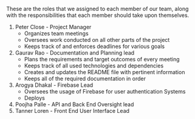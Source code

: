 These are the roles that we assigned to each member of our team, along with the responsibilities that each member should take upon themselves.

1. Peter Close - Project Manager
    - Organizes team meetings
    - Oversees work conducted on all other parts of the project
    - Keeps track of and enforces deadlines for various goals
2. Gaurav Rao - Documentation and Planning lead
    - Plans the requirements and target outcomes of every meeting
    - Keeps track of all used technologies and dependencies
    - Creates and updates the README file with pertinent information
    - Keeps all of the required documentation in order
3. Arogya Dhakal - Firebase Lead
    - Oversees the usage of Firebase for user authentication Systems
    - Deploys
4. Poojha Palle - API and Back End Oversight lead
5. Tanner Loren - Front End User Interface Lead